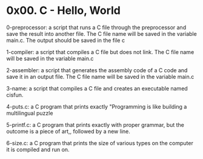 # 0x00. C - Hello, World

0-preprocessor: a script that runs a C file through the preprocessor and save the result into another file. The C file name will be saved in the variable main.c. The output should be saved in the file c

1-compiler: a script that compiles a C file but does not link. The C file name will be saved in the variable main.c

2-assembler: a script that generates the assembly code of a C code and save it in an output file. The C file name will be saved in the variable main.c

3-name: a script that compiles a C file and creates an executable named cisfun.

4-puts.c: a C program that prints exactly "Programming is like building a multilingual puzzle

5-printf.c: a C program that prints exactly with proper grammar, but the outcome is a piece of art,, followed by a new line.

6-size.c:  a C program that prints the size of various types on the computer it is compiled and run on.

